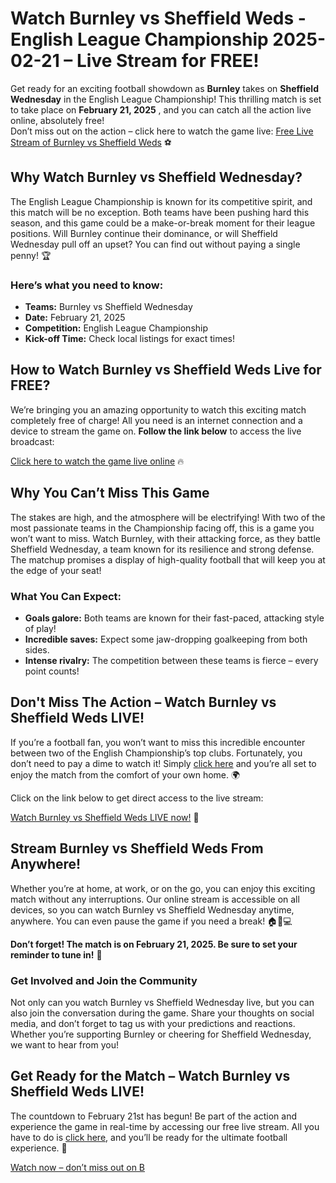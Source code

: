 # Watch Burnley vs Sheffield Weds - English League Championship 2025-02-21 – Live Stream for FREE!

Get ready for an exciting football showdown as **Burnley** takes on **Sheffield Wednesday** in the English League Championship! This thrilling match is set to take place on **February 21, 2025** , and you can catch all the action live online, absolutely free!   
 Don’t miss out on the action – click here to watch the game live: [Free Live Stream of Burnley vs Sheffield Weds](https://tinyurl.com/livestreamfreeo?st=Burnley+vs+Sheffield+Weds&si=gh) ⚽️

## Why Watch Burnley vs Sheffield Wednesday?

The English League Championship is known for its competitive spirit, and this match will be no exception. Both teams have been pushing hard this season, and this game could be a make-or-break moment for their league positions. Will Burnley continue their dominance, or will Sheffield Wednesday pull off an upset? You can find out without paying a single penny! 🏆

### Here’s what you need to know:

- **Teams:** Burnley vs Sheffield Wednesday
- **Date:** February 21, 2025
- **Competition:** English League Championship
- **Kick-off Time:** Check local listings for exact times!

## How to Watch Burnley vs Sheffield Weds Live for FREE?

We’re bringing you an amazing opportunity to watch this exciting match completely free of charge! All you need is an internet connection and a device to stream the game on. **Follow the link below** to access the live broadcast:

[Click here to watch the game live online](https://tinyurl.com/livestreamfreeo?st=Burnley+vs+Sheffield+Weds&si=gh) 🔥

## Why You Can’t Miss This Game

The stakes are high, and the atmosphere will be electrifying! With two of the most passionate teams in the Championship facing off, this is a game you won’t want to miss. Watch Burnley, with their attacking force, as they battle Sheffield Wednesday, a team known for its resilience and strong defense. The matchup promises a display of high-quality football that will keep you at the edge of your seat!

### What You Can Expect:

- **Goals galore:** Both teams are known for their fast-paced, attacking style of play!
- **Incredible saves:** Expect some jaw-dropping goalkeeping from both sides.
- **Intense rivalry:** The competition between these teams is fierce – every point counts!

## Don't Miss The Action – Watch Burnley vs Sheffield Weds LIVE!

If you’re a football fan, you won’t want to miss this incredible encounter between two of the English Championship’s top clubs. Fortunately, you don’t need to pay a dime to watch it! Simply [click here](https://tinyurl.com/livestreamfreeo?st=Burnley+vs+Sheffield+Weds&si=gh) and you’re all set to enjoy the match from the comfort of your own home. 🌍

Click on the link below to get direct access to the live stream:

[Watch Burnley vs Sheffield Weds LIVE now!](https://tinyurl.com/livestreamfreeo?st=Burnley+vs+Sheffield+Weds&si=gh) 🚀

## Stream Burnley vs Sheffield Weds From Anywhere!

Whether you’re at home, at work, or on the go, you can enjoy this exciting match without any interruptions. Our online stream is accessible on all devices, so you can watch Burnley vs Sheffield Wednesday anytime, anywhere. You can even pause the game if you need a break! 🏠📱💻

**Don’t forget! The match is on February 21, 2025. Be sure to set your reminder to tune in!** 📅

### Get Involved and Join the Community

Not only can you watch Burnley vs Sheffield Wednesday live, but you can also join the conversation during the game. Share your thoughts on social media, and don’t forget to tag us with your predictions and reactions. Whether you’re supporting Burnley or cheering for Sheffield Wednesday, we want to hear from you!

## Get Ready for the Match – Watch Burnley vs Sheffield Weds LIVE!

The countdown to February 21st has begun! Be part of the action and experience the game in real-time by accessing our free live stream. All you have to do is [click here](https://tinyurl.com/livestreamfreeo?st=Burnley+vs+Sheffield+Weds&si=gh), and you’ll be ready for the ultimate football experience. 🌟

[Watch now – don’t miss out on B](https://tinyurl.com/livestreamfreeo?st=Burnley+vs+Sheffield+Weds&si=gh)
